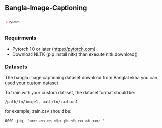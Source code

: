 ## Bangla-Image-Captioning
<img src="data/graph/pytorch_logo.png" width="10%">


### Requirments
- Pytorch 1.0 or later (https://pytorch.com)
- Download NLTK (pip install nltk) than execute nltk.download()

### Datasets
The bangla image captioning dataset download from BanglaLekha
you can used your custom dataset

To train with your custom dataset, the dataset format should be:

```
/path/to/image1, path/to/caption1

```
for example, train.csv should be:
```
0001.jpg, "একজন মেয়ে হাত বাড়িয়ে বৃষ্টির পানি ধরার চেষ্টা করছেন "
```
